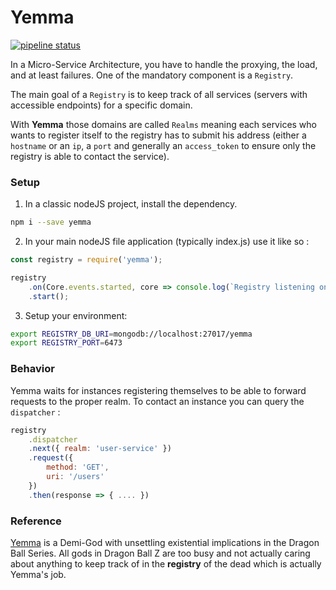 # Yemma

[![pipeline status](https://gitlab.com/digipolitan/yemma/badges/master/pipeline.svg)](https://gitlab.com/digipolitan/yemma/commits/master)

In a Micro-Service Architecture, you have to handle the proxying, the load, and at least failures.
One of the mandatory component is a `Registry`.

The main goal of a `Registry` is to keep track of all services (servers with accessible endpoints) for a specific domain.

With **Yemma** those domains are called `Realms` meaning each services who wants to register itself to the registry has to submit his address (either a `hostname` or an `ip`, a `port` and generally an `access_token` to ensure only the registry is able to contact the service).

### Setup

1. In a classic nodeJS project, install the dependency.

 ```bash
 npm i --save yemma
 ```

2. In your main nodeJS file application (typically index.js) use it like so :

 ```javascript
 const registry = require('yemma');

 registry
     .on(Core.events.started, core => console.log(`Registry listening on port ${core.settings.port}`))
     .start();
 ```

3. Setup your environment:

 ```bash
 export REGISTRY_DB_URI=mongodb://localhost:27017/yemma
 export REGISTRY_PORT=6473
```

### Behavior
Yemma waits for instances registering themselves to be able to forward requests to the proper realm.
To contact an instance you can query the `dispatcher` :

```javascript
registry
    .dispatcher
    .next({ realm: 'user-service' })
    .request({
        method: 'GET',
        uri: '/users'
    })
    .then(response => { .... })
```

### Reference
[Yemma](http://dragonball.wikia.com/wiki/King_Yemma) is a Demi-God with unsettling existential implications in the Dragon Ball Series.
All gods in Dragon Ball Z are too busy and not actually caring about anything to keep track of in the **registry** of the dead which is actually Yemma's job.
